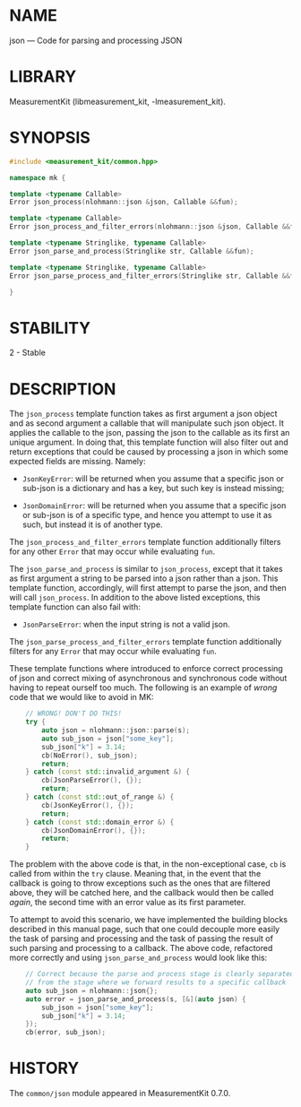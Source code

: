 # NAME
json &mdash; Code for parsing and processing JSON

# LIBRARY
MeasurementKit (libmeasurement_kit, -lmeasurement_kit).

# SYNOPSIS
```C++
#include <measurement_kit/common.hpp>

namespace mk {

template <typename Callable>
Error json_process(nlohmann::json &json, Callable &&fun);

template <typename Callable>
Error json_process_and_filter_errors(nlohmann::json &json, Callable &&fun);

template <typename Stringlike, typename Callable>
Error json_parse_and_process(Stringlike str, Callable &&fun);

template <typename Stringlike, typename Callable>
Error json_parse_process_and_filter_errors(Stringlike str, Callable &&fun);

}
```

# STABILITY

2 - Stable

# DESCRIPTION

The `json_process` template function takes as first argument a json
object and as second argument a callable that will manipulate such
json object. It applies the callable to the json, passing the json
to the callable as its first an unique argument. In doing that,
this template function will also filter out and return exceptions
that could be caused by processing a json in which some expected
fields are missing. Namely:

- `JsonKeyError`: will be returned when you assume that a specific
  json or sub-json is a dictionary and has a key, but such key is
  instead missing;

- `JsonDomainError`: will be returned when you assume that a specific
  json or sub-json is of a specific type, and hence you attempt to use
  it as such, but instead it is of another type.

The `json_process_and_filter_errors` template function additionally filters for
any other `Error` that may occur while evaluating `fun`.

The `json_parse_and_process` is similar to `json_process`, except that
it takes as first argument a string to be parsed into a json rather than
a json. This template function, accordingly, will first attempt to parse
the json, and then will call `json_process`. In addition to the above
listed exceptions, this template function can also fail with:

- `JsonParseError`: when the input string is not a valid json.

The `json_parse_process_and_filter_errors` template function additionally
filters for any `Error` that may occur while evaluating `fun`.

These template functions where introduced to enforce correct processing
of json and correct mixing of asynchronous and synchronous code without
having to repeat ourself too much. The following is an example of
*wrong* code that we would like to avoid in MK:

```C++
    // WRONG! DON'T DO THIS!
    try {
        auto json = nlohmann::json::parse(s);
        auto sub_json = json["some_key"];
        sub_json["k"] = 3.14;
        cb(NoError(), sub_json);
        return;
    } catch (const std::invalid_argument &) {
        cb(JsonParseError(), {});
        return;
    } catch (const std::out_of_range &) {
        cb(JsonKeyError(), {});
        return;
    } catch (const std::domain_error &) {
        cb(JsonDomainError(), {});
        return;
    }
```

The problem with the above code is that, in the non-exceptional case,
`cb` is called from within the `try` clause. Meaning that, in the event
that the callback is going to throw exceptions such as the ones that
are filtered above, they will be catched here, and the callback would
then be called *again*, the second time with an error value as its
first parameter.

To attempt to avoid this scenario, we have implemented the building
blocks described in this manual page, such that one could decouple
more easily the task of parsing and processing and the task of passing
the result of such parsing and processing to a callback. The above
code, refactored more correctly and using `json_parse_and_process` would
look like this:

```C++
    // Correct because the parse and process stage is clearly separated
    // from the stage where we forward results to a specific callback
    auto sub_json = nlohmann::json{};
    auto error = json_parse_and_process(s, [&](auto json) {
        sub_json = json["some_key"];
        sub_json["k"] = 3.14;
    });
    cb(error, sub_json);
```

# HISTORY

The `common/json` module appeared in MeasurementKit 0.7.0.
